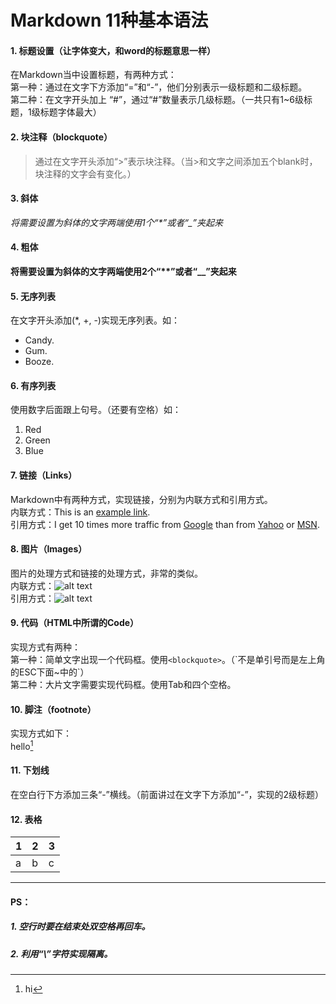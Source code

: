 # Markdown 11种基本语法 #

#### 1. 标题设置（让字体变大，和word的标题意思一样）
在Markdown当中设置标题，有两种方式：  
第一种：通过在文字下方添加“=”和“-”，他们分别表示一级标题和二级标题。  
第二种：在文字开头加上 “#”，通过“#”数量表示几级标题。（一共只有1~6级标题，1级标题字体最大）

#### 2. 块注释（blockquote）
>通过在文字开头添加“>”表示块注释。（当>和文字之间添加五个blank时，块注释的文字会有变化。）

#### 3. 斜体
*将需要设置为斜体的文字两端使用1个“\*”或者“\_”夹起来*

#### 4. 粗体
**将需要设置为斜体的文字两端使用2个“\*\*”或者“\__”夹起来**

#### 5. 无序列表
在文字开头添加(\*, +, -)实现无序列表。如：

* Candy.
* Gum.
* Booze.  


#### 6. 有序列表
使用数字后面跟上句号。（还要有空格）如：

1. Red
2. Green
3. Blue

#### 7. 链接（Links）
Markdown中有两种方式，实现链接，分别为内联方式和引用方式。  
内联方式：This is an [example link](http://example.com/).  
引用方式：I get 10 times more traffic from [Google][1] than from [Yahoo][2] or [MSN][3].  

[1]: http://google.com/        "Google" 
[2]: http://search.yahoo.com/  "Yahoo Search" 
[3]: http://search.msn.com/    "MSN Search"
 

#### 8. 图片（Images）
图片的处理方式和链接的处理方式，非常的类似。  
内联方式：![alt text](/path/to/img.jpg "Title")  
引用方式：![alt text][id] 

[id]: /path/to/img.jpg "Title"

#### 9. 代码（HTML中所谓的Code）
实现方式有两种：  
第一种：简单文字出现一个代码框。使用`<blockquote>`。（\`不是单引号而是左上角的ESC下面~中的`）  
第二种：大片文字需要实现代码框。使用Tab和四个空格。

#### 10. 脚注（footnote）
实现方式如下：  
hello[^hello]

[^hello]: hi

#### 11. 下划线
在空白行下方添加三条“-”横线。（前面讲过在文字下方添加“-”，实现的2级标题）

#### 12. 表格
1|2|3
-|-|-
a|b|c

---

#### PS：
##### 1. 空行时要在结束处双空格再回车。  
##### 2. 利用“\”字符实现隔离。